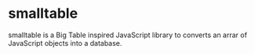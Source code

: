 # smalltable

smalltable is a Big Table inspired JavaScript library to converts an arrar of JavaScript objects into a database.

